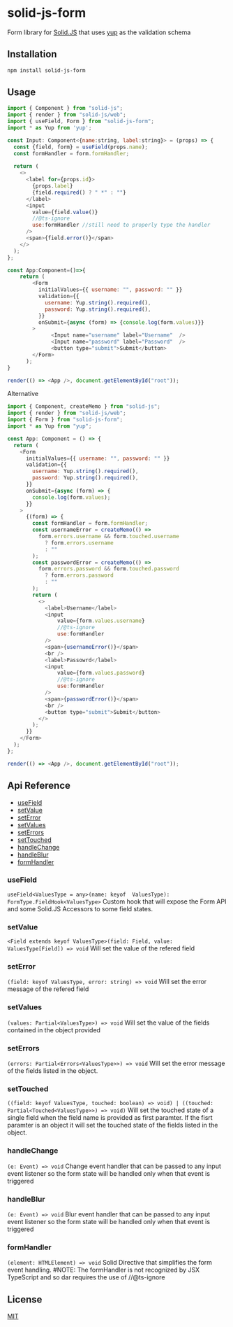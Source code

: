 # solid-js-form

Form library for [Solid.JS](https://www.solidjs.com/) that uses [yup](https://github.com/jquense/yup) as the validation schema

## Installation

```bash
npm install solid-js-form
```

## Usage

```js
import { Component } from "solid-js";
import { render } from "solid-js/web";
import { useField, Form } from "solid-js-form";
import * as Yup from 'yup';

const Input: Component<{name:string, label:string}> = (props) => {
  const {field, form} = useField(props.name);
  const formHandler = form.formHandler;
  
  return (
    <>
      <label for={props.id}>
        {props.label}
        {field.required() ? " *" : ""}
      </label>
      <input
        value={field.value()}
        //@ts-ignore
        use:formHandler //still need to properly type the handler
      />
      <span>{field.error()}</span>
    </>
  );
};

const App:Component=()=>{
    return (
        <Form
          initialValues={{ username: "", password: "" }}
          validation={{
            username: Yup.string().required(),
            password: Yup.string().required(),
          }}
          onSubmit={async (form) => {console.log(form.values)}}
        >
              <Input name="username" label="Username"  />
              <Input name="password" label="Password"  />
              <button type="submit">Submit</button>
        </Form>
      );
}

render(() => <App />, document.getElementById("root"));
```
Alternative

```js
import { Component, createMemo } from "solid-js";
import { render } from "solid-js/web";
import { Form } from "solid-js-form";
import * as Yup from "yup";

const App: Component = () => {
  return (
    <Form
      initialValues={{ username: "", password: "" }}
      validation={{
        username: Yup.string().required(),
        password: Yup.string().required(),
      }}
      onSubmit={async (form) => {
        console.log(form.values);
      }}
    >
      {(form) => {
        const formHandler = form.formHandler;
        const usernameError = createMemo(() =>
          form.errors.username && form.touched.username
            ? form.errors.username
            : ""
        );
        const passwordError = createMemo(() =>
          form.errors.password && form.touched.password
            ? form.errors.password
            : ""
        );
        return (
          <>
            <label>Username</label>
            <input 
                value={form.values.username}
                //@ts-ignore
                use:formHandler
            />
            <span>{usernameError()}</span>
            <br />
            <label>Passowrd</label>
            <input 
                value={form.values.password}
                //@ts-ignore
                use:formHandler 
            />
            <span>{passwordError()}</span>
            <br />
            <button type="submit">Submit</button>
          </>
        );
      }}
    </Form>
  );
};

render(() => <App />, document.getElementById("root"));
```
## Api Reference
- [useField](#useField)
- [setValue](#setValue)
- [setError](#setError)
- [setValues](#setValues)
- [setErrors](#setErrors)
- [setTouched](#setTouched)
- [handleChange](#handleChange)
- [handleBlur](#handleBlur)
- [formHandler](#formHandler)

### useField
`useField<ValuesType = any>(name: keyof  ValuesType): FormType.FieldHook<ValuesType>`
Custom hook that will expose the Form API and some Solid.JS Accessors to some field states.

### setValue
`<Field extends keyof ValuesType>(field: Field, value: ValuesType[Field]) => void`
Will set the value of the refered field

### setError
`(field: keyof ValuesType, error: string) => void`
Will set the error message of the refered field

### setValues
`(values: Partial<ValuesType>) => void`
Will set the value of the fields contained in the object provided

### setErrors
`(errors: Partial<Errors<ValuesType>>) => void`
Will set the error message of the fields listed in the object.

### setTouched
`((field: keyof ValuesType, touched: boolean) => void) | ((touched: Partial<Touched<ValuesType>>) => void)`
Will set the touched state of a single field when the field name is provided as first paramter. If the fisrt paramter is an object it will set the touched state of the fields listed in the object.

### handleChange
`(e: Event) => void`
Change event handler that can be passed to any input event listener so the form state will be handled only when that event is triggered

### handleBlur
`(e: Event) => void`
Blur event handler that can be passed to any input event listener so the form state will be handled only when that event is triggered

### formHandler
`(element: HTMLElement) => void`
Solid Directive that simplifies the form event handling.
#NOTE: The formHandler is not recognized by JSX TypeScript and so dar requires the use of //@ts-ignore


## License
[MIT](https://choosealicense.com/licenses/mit/)
